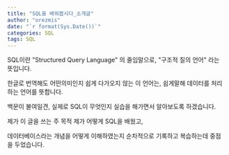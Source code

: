 ```yaml
---
title: "SQL을 배워봅시다_소개글"
author: "orezmis"
date: "`r format(Sys.Date())`"
categories: SQL
tags: SQL
---
```



SQL이란 "Structured Query Language" 의 줄임말으로, "구조적 질의 언어" 라는 뜻입니다.

한글로 번역해도 어떤의미인지 쉽게 다가오지 않는 이 언어는, 쉽게말해 데이터를 처리하는 언어를 뜻합니다.

백문이 불여일견, 실제로 SQL이 무엇인지 실습을 해가면서 알아보도록 하겠습니다.

제가 이 글을 쓰는 주 목적 제가 어떻게 SQL을 배웠고,

데이터베이스라는 개념을 어떻게 이해하였는지 순차적으로 기록하고 복습하는데 중점을 두었습니다.